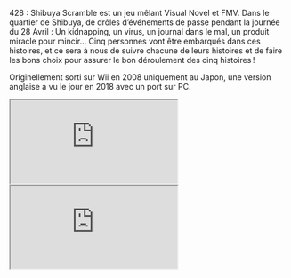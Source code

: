 428 : Shibuya Scramble est un jeu mêlant Visual Novel et FMV. Dans le quartier de Shibuya, de drôles d’événements de passe pendant la journée du 28 Avril : Un kidnapping, un virus, un journal dans le mal, un produit miracle pour mincir…
Cinq personnes vont être embarqués dans ces histoires, et ce sera à nous de suivre chacune de leurs histoires et de faire les bons choix pour assurer le bon déroulement des cinq histoires !

Originellement sorti sur Wii en 2008 uniquement au Japon, une version anglaise a vu le jour en 2018 avec un port sur PC.


<iframe src="https://www.youtube.com/embed/6JclkoLuczI"></iframe>

<iframe src="https://store.steampowered.com/widget/648580/"></iframe>